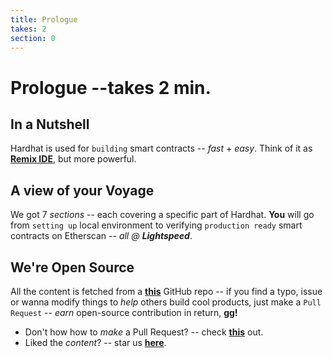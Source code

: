 ```yaml
---
title: Prologue
takes: 2
section: 0
---
```


# Prologue --takes 2 min.

## In a Nutshell

Hardhat is used for `building` smart contracts -- _fast_ + _easy_. Think of it as **[Remix IDE](https://remix.ethereum.org/)**,
but more powerful.

## A view of your Voyage

We got 7 _sections_ -- each covering a specific part of Hardhat. **You** will go from `setting up` local environment
to verifying `production ready` smart contracts on Etherscan -- _all @_ **_Lightspeed_**.

## We're Open Source

All the content is fetched from a **[this](https://github.com/shipends/ships/tree/main/hardhat)** GitHub repo --
if you find a typo, issue or wanna modify things to _help_ others build cool products, just make a `Pull Request` --
_earn_ open-source contribution in return, **gg!**

-   Don't how how to _make_ a Pull Request? -- check **[this](https://docs.github.com/en/desktop/contributing-and-collaborating-using-github-desktop/working-with-your-remote-repository-on-github-or-github-enterprise/creating-an-issue-or-pull-request)** out.
-   Liked the _content_? -- star us **[here](https://github.com/shipends/ships)**.
